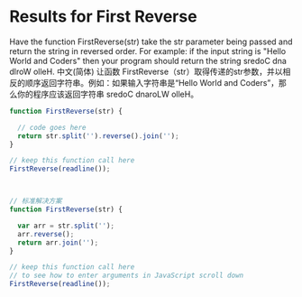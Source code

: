 # Results for First Reverse
Have the function FirstReverse(str) take the str parameter being passed and return the string in reversed order. For example: if the input string is "Hello World and Coders" then your program should return the string sredoC dna dlroW olleH.
中文(简体)
让函数 FirstReverse（str）取得传递的str参数，并以相反的顺序返回字符串。例如：如果输入字符串是“Hello World and Coders”，那么你的程序应该返回字符串 sredoC dnaroLW olleH。

```js
function FirstReverse(str) {

  // code goes here  
  return str.split('').reverse().join('');
}

// keep this function call here
FirstReverse(readline());



// 标准解决方案
function FirstReverse(str) {

  var arr = str.split('');
  arr.reverse();
  return arr.join('');
}

// keep this function call here
// to see how to enter arguments in JavaScript scroll down
FirstReverse(readline());
```